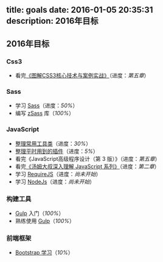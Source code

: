title: goals
date: 2016-01-05 20:35:31
description: 2016年目标
---

## 2016年目标 ##

### Css3 ###

- 看完[《图解CSS3核心技术与案例实战》](http://www.w3cplus.com/book-comment.html)（进度：*第五章*）

### Sass ###

- 学习 [Sass](http://www.w3cplus.com/blog/tags/302.html)（进度：*50%*）
- 编写 [zSass](https://github.com/zhuyujia/zSass) 库（*100%*）

### JavaScript ###

- [整理常用工具类](https://github.com/zhuyujia/zUtils)（进度：*30%*）
- [整理平时用到的插件](/plugins.html)（进度：*5%*）
- 看完《JavaScript高级程序设计（第 3 版）》（进度：*第五章*）
- 看完[《汤姆大叔深入理解 JavaScript 系列》](http://www.cnblogs.com/TomXu/archive/2011/12/15/2288411.html)（进度：*第二章*）
- 学习 [RequireJS](http://www.requirejs.cn/)（进度：*尚未开始*）
- 学习 [NodeJs](http://www.lvtao.net/content/book/node.js.htm)（进度：*尚未开始*）

### 构建工具 ###

- [Gulp](http://www.gulpjs.com.cn/) 入门（*100%*）
- 熟练使用 [Gulp](http://www.gulpjs.com.cn/)（*100%*）

### 前端框架 ###

- [Bootstrap 学习](http://v3.bootcss.com/)（*10%*）